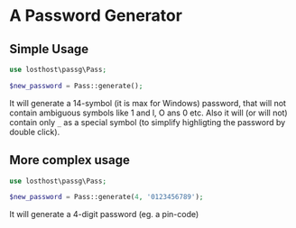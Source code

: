 # A Password Generator

## Simple Usage

```php
use losthost\passg\Pass;

$new_password = Pass::generate();
```

It will generate a 14-symbol (it is max for Windows) password, that will not 
contain ambiguous symbols like 1 and l, O ans 0 etc. Also it will (or will not)
contain only `_` as a special symbol (to simplify highligting the password by
double click).

## More complex usage

```php
use losthost\passg\Pass;

$new_password = Pass::generate(4, '0123456789');
```

It will generate a 4-digit password (eg. a pin-code)